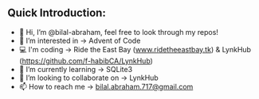 ## Quick Introduction:

* 👋 Hi, I’m @bilal-abraham, feel free to look through my repos!
* 👀 I’m interested in -> Advent of Code
* 💻 I'm coding -> Ride the East Bay (www.ridetheeastbay.tk) & LynkHub (https://github.com/f-habibCA/LynkHub)
* 🌱 I’m currently learning -> SQLite3
* 💞️ I’m looking to collaborate on -> LynkHub 
* 📫 How to reach me -> bilal.abraham.717@gmail.com
